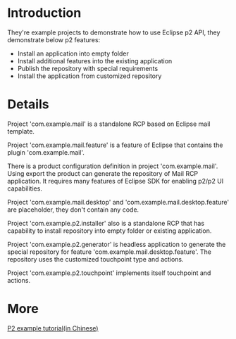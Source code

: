 # Introduction #

They're example projects to demonstrate how to use Eclipse p2 API, they demonstrate below p2 features:
  * Install an application into empty folder
  * Install additional features into the existing application
  * Publish the repository with special requirements
  * Install the application from customized repository

# Details #
Project 'com.example.mail' is a standalone RCP based on Eclipse mail template.

Project 'com.example.mail.feature' is a feature of Eclipse that contains the plugin 'com.example.mail'.

There is a product configuration definition in project 'com.example.mail'. Using export the product can generate the repository of Mail RCP application. It requires many features of Eclipse SDK for enabling p2/p2 UI capabilities.

Project 'com.example.mail.desktop' and 'com.example.mail.desktop.feature' are placeholder, they don't contain any code.

Project 'com.example.p2.installer' also is a standalone RCP that has capability to install repository into empty folder or existing application.

Project 'com.example.p2.generator' is headless application to generate the special repository for feature 'com.example.mail.desktop.feature'. The repository uses the customized touchpoint type and actions.

Project 'com.example.p2.touchpoint' implements itself touchpoint and actions.

# More #
[P2 example tutorial(in Chinese)](http://docs.google.com/View?id=ddqccrw2_576xpnxdfhq)